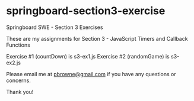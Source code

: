 # springboard-section3-exercise
Springboard SWE - Section 3 Exercises

These are my assignments for Section 3 - JavaScript Timers and Callback Functions

Exercise #1 (countDown) is s3-ex1.js 
Exercise #2 (randomGame) is s3-ex2.js

Please email me at pbrowne@gmail.com if you have any questions or concerns.

Thank you!
